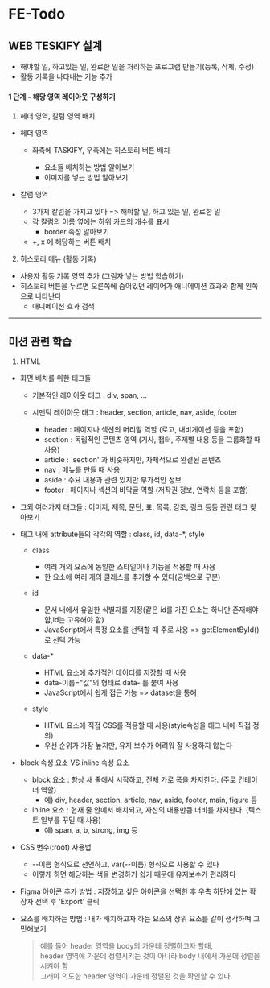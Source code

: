 # FE-Todo

## WEB TESKIFY 설계

- 해야할 일, 하고있는 일, 완료한 일을 처리하는 프로그램 만들기(등록, 삭제, 수정)
- 활동 기록을 나타내는 기능 추가

#### 1 단계 - 해당 영역 레이아웃 구성하기

1. 헤더 영역, 칼럼 영역 배치

- 헤더 영역

  - 좌측에 TASKIFY, 우측에는 히스토리 버튼 배치

    - 요소들 배치하는 방법 알아보기
    - 이미지를 넣는 방법 알아보기

- 칼럼 영역

  - 3가지 칼럼을 가지고 있다 => 해야할 일, 하고 있는 일, 완료한 일
  - 각 칼럼의 이름 옆에는 하위 카드의 개수를 표시
    - border 속성 알아보기
  - +, x 에 해당하는 버튼 배치

2. 히스토리 메뉴 (활동 기록)

- 사용자 활동 기록 영역 추가 (그림자 넣는 방법 학습하기)
- 히스토리 버튼을 누르면 오른쪽에 숨어있던 레이어가 애니메이션 효과와 함께 왼쪽으로 나타난다
  - 애니메이션 효과 검색

---

## 미션 관련 학습

1. HTML

- 화면 배치를 위한 태그들

  - 기본적인 레이아웃 태그 : div, span, ...

  - 시맨틱 레이아웃 태그 : header, section, article, nav, aside, footer
    - header : 페이지나 섹션의 머리말 역할 (로고, 내비게이션 등을 포함)
    - section : 독립적인 콘텐츠 영역 (기사, 챕터, 주제별 내용 등을 그룹화할 때 사용)
    - article : 'section' 과 비슷하지만, 자체적으로 완결된 콘텐츠
    - nav : 메뉴를 만들 때 사용
    - aside : 주요 내용과 관련 있지만 부가적인 정보
    - footer : 페이지나 섹션의 바닥글 역할 (저작권 정보, 연락처 등을 포함)

- 그외 여러가지 태그들 : 이미지, 제목, 문단, 표, 목록, 강조, 링크 등등 관련 태그 찾아보기

- 태그 내에 attribute들의 각각의 역할 : class, id, data-\*, style

  - class

    - 여러 개의 요소에 동일한 스타일이나 기능을 적용할 때 사용
    - 한 요소에 여러 개의 클래스를 추가할 수 있다(공백으로 구분)

  - id

    - 문서 내에서 유일한 식별자를 지정(같은 id를 가진 요소는 하나만 존재해야 함,id는 고유해야 함)
    - JavaScript에서 특정 요소를 선택할 때 주로 사용 => getElementById()로 선택 가능

  - data-\*

    - HTML 요소에 추가적인 데이터를 저장할 때 사용
    - data-이름="값"의 형태로 data- 를 붙여 사용
    - JavaScript에서 쉽게 접근 가능 => dataset을 통해

  - style

    - HTML 요소에 직접 CSS를 적용할 때 사용(style속성을 태그 내에 직접 정의)
    - 우선 순위가 가장 높지만, 유지 보수가 어려워 잘 사용하지 않는다

- block 속성 요소 VS inline 속성 요소

  - block 요소 : 항상 새 줄에서 시작하고, 전체 가로 폭을 차지한다. (주로 컨테이너 역할)
    - 예) div, header, section, article, nav, aside, footer, main, figure 등
  - inline 요소 : 현재 줄 안에서 배치되고, 자신의 내용만큼 너비를 차지한다. (텍스트 일부를 꾸밀 때 사용)
    - 예) span, a, b, strong, img 등

- CSS 변수(:root) 사용법

  - --이름 형식으로 선언하고, var(--이름) 형식으로 사용할 수 있다
  - 이렇게 하면 해당하는 색을 변경하기 쉽기 때문에 유지보수가 편리하다

- Figma 아이콘 추가 방법 : 저장하고 싶은 아이콘을 선택한 후 우측 하단에 있는 확장자 선택 후 'Export' 클릭

- 요소를 배치하는 방법 : 내가 배치하고자 하는 요소의 상위 요소를 같이 생각하며 고민해보기
  > 예를 들어 header 영역을 body의 가운데 정렬하고자 할때, <br>
  > header 영역에 가운데 정렬시키는 것이 아니라 body 내에서 가운데 정렬을 시켜야 함 <br>
  > 그래야 의도한 header 영역이 가운데 정렬된 것을 확인할 수 있다.
